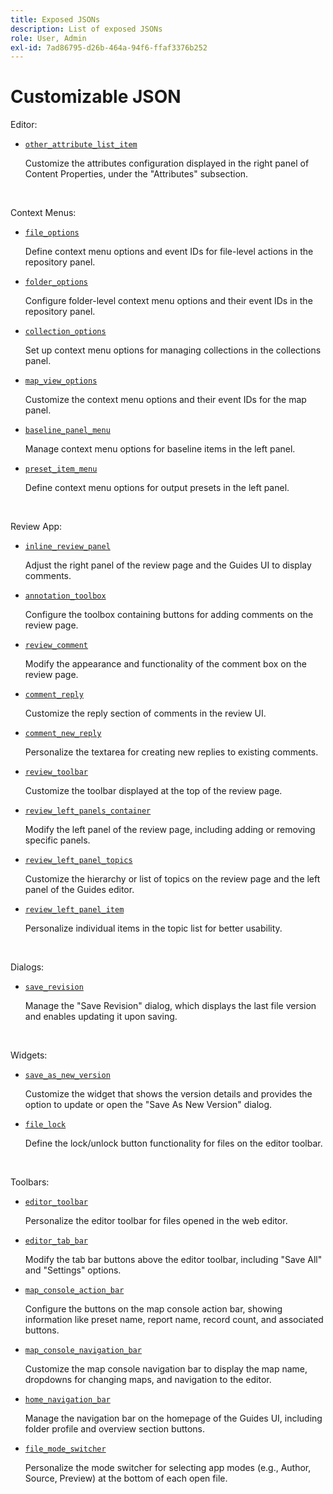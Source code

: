 ```yaml
---
title: Exposed JSONs
description: List of exposed JSONs
role: User, Admin
exl-id: 7ad86795-d26b-464a-94f6-ffaf3376b252
---
```

# Customizable JSON

Editor:

- [`other_attribute_list_item`](./jsons/editor/other_attribute_list_item.json)

  Customize the attributes configuration displayed in the right panel of Content Properties, under the "Attributes" subsection.

<br>

Context Menus:

- [`file_options`](./jsons/context_menus/file_options.json) 

  Define context menu options and event IDs for file-level actions in the repository panel.

- [`folder_options`](./jsons/context_menus/folder_options.json) 

  Configure folder-level context menu options and their event IDs in the repository panel.

- [`collection_options`](./jsons/context_menus/collection_options.json) 

  Set up context menu options for managing collections in the collections panel.

- [`map_view_options`](./jsons/context_menus/map_view_options.json) 

  Customize the context menu options and their event IDs for the map panel.

- [`baseline_panel_menu`](./jsons/context_menus/baseline_panel_menu.json) 

  Manage context menu options for baseline items in the left panel.

- [`preset_item_menu`](./jsons/context_menus/preset_item_menu.json) 

  Define context menu options for output presets in the left panel.

<br>

Review App:

- [`inline_review_panel`](./jsons/review_app/inline_review_panel.json)

  Adjust the right panel of the review page and the Guides UI to display comments.

- [`annotation_toolbox`](./jsons/review_app/annotation_toolbox.json)

  Configure the toolbox containing buttons for adding comments on the review page.

- [`review_comment`](./jsons/review_app/review_comment.json)

  Modify the appearance and functionality of the comment box on the review page.

- [`comment_reply`](./jsons/review_app/comment_reply.json)

  Customize the reply section of comments in the review UI.

- [`comment_new_reply`](./jsons/review_app/comment_new_reply.json)

  Personalize the textarea for creating new replies to existing comments.

- [`review_toolbar`](./jsons/review_app/review_toolbar.json)

  Customize the toolbar displayed at the top of the review page.

- [`review_left_panels_container`](./jsons/review_app/review_left_panels_container.json)

  Modify the left panel of the review page, including adding or removing specific panels.

- [`review_left_panel_topics`](./jsons/review_app/review_left_panel_topics.json)

  Customize the hierarchy or list of topics on the review page and the left panel of the Guides editor.

- [`review_left_panel_item`](./jsons/review_app/review_left_panel_item.json)

  Personalize individual items in the topic list for better usability.

<br>

Dialogs:

- [`save_revision`](./jsons/dialogs/save_revision.json)

  Manage the "Save Revision" dialog, which displays the last file version and enables updating it upon saving.

<br>

Widgets:

- [`save_as_new_version`](./jsons/widgets/save_as_new_version.json)

  Customize the widget that shows the version details and provides the option to update or open the "Save As New Version" dialog.

- [`file_lock`](./jsons/widgets/file_lock.json)

  Define the lock/unlock button functionality for files on the editor toolbar.

<br>

Toolbars:

- [`editor_toolbar`](./jsons/toolbars/editor_toolbar.json)

  Personalize the editor toolbar for files opened in the web editor.

- [`editor_tab_bar`](./jsons/toolbars/editor_tab_bar.json)

  Modify the tab bar buttons above the editor toolbar, including "Save All" and "Settings" options.

- [`map_console_action_bar`](./jsons/toolbars/map_console_action_bar.json)

  Configure the buttons on the map console action bar, showing information like preset name, report name, record count, and associated buttons.

- [`map_console_navigation_bar`](./jsons/toolbars/map_console_navigation_bar.json)

  Customize the map console navigation bar to display the map name, dropdowns for changing maps, and navigation to the editor.

- [`home_navigation_bar`](./jsons/toolbars/home_navigation_bar.json)

  Manage the navigation bar on the homepage of the Guides UI, including folder profile and overview section buttons.

- [`file_mode_switcher`](./jsons/toolbars/file_mode_switcher.json)

  Personalize the mode switcher for selecting app modes (e.g., Author, Source, Preview) at the bottom of each open file.
